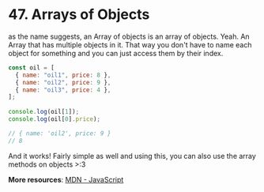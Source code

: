 # 47. Arrays of Objects
as the name suggests, an Array of objects is an array of objects. Yeah. An Array that has multiple objects in it. That way you don't have to name each object for something and you can just access them by their index.
```js
const oil = [
  { name: "oil1", price: 8 },
  { name: "oil2", price: 9 },
  { name: "oil3", price: 4 },
];
  
console.log(oil[1]);
console.log(oil[0].price);

// { name: 'oil2', price: 9 }
// 8
```
And it works! Fairly simple as well and using this, you can also use the array methods on objects >:3

**More resources**: [MDN - JavaScript](https://developer.mozilla.org/en-US/docs/Web/JavaScript)